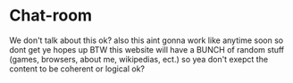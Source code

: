 # Chat-room
We don't talk about this ok?
also this aint gonna work like anytime soon so dont get ye hopes up
BTW this website will have a BUNCH of random stuff (games, browsers, about me, wikipedias, ect.) 
so 
yea
don't exepct the content to be coherent or logical ok?

